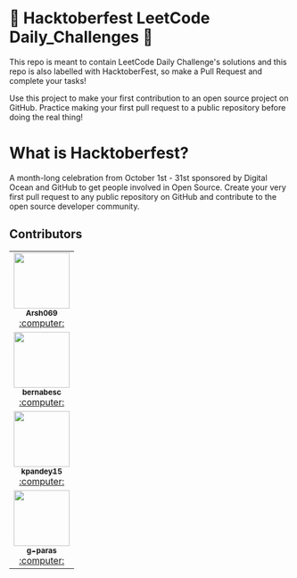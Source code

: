 # 🎃 Hacktoberfest LeetCode Daily_Challenges 🎃
This repo is meant to contain LeetCode Daily Challenge's solutions and this repo is also labelled with HacktoberFest, so make a Pull Request and complete your tasks!

Use this project to make your first contribution to an open source project on GitHub. Practice making your first pull request to a public repository before doing the real thing!

# What is Hacktoberfest?

A month-long celebration from October 1st - 31st sponsored by Digital Ocean and GitHub to get people involved in Open Source. Create your very first pull request to any public repository on GitHub and contribute to the open source developer community.

## Contributors
<!-- ALL-CONTRIBUTORS-LIST:START - Do not remove or modify this section -->
<!-- prettier-ignore-start -->
<!-- markdownlint-disable -->

<table>
<tr><td align="center"><a href="https://github.com/Arsh067"><kbd><img src="https://avatars3.githubusercontent.com/Arsh067?size=400" width="100px;" alt=""/></kbd><br /><sub><b>Arsh069</b></sub></a><br/><a href="https://github.com/Arsh069/Daily_Challenges/commits?author=Arsh067" title="Code"> :computer: </a> </td> <tr><td align="center"><a href="https://github.com/bernabesc"><kbd><img src="https://avatars3.githubusercontent.com/bernabesc?size=400" width="100px;" alt=""/></kbd><br /><sub><b>bernabesc</b></sub></a><br/><a href="https://github.com/Arsh069/Daily_Challenges/commits?author=bernabesc" title="Code"> :computer: </a> </td> <tr><td align="center"><a href="https://github.com/kpandey15"><kbd><img src="https://avatars3.githubusercontent.com/kpandey15?size=400" width="100px;" alt=""/></kbd><br /><sub><b>kpandey15</b></sub></a><br/><a href="https://github.com/Arsh069/Daily_Challenges/commits?author=kpandey15" title="Code"> :computer: </a> </td> <tr><td align="center"><a href="https://github.com/g-paras"><kbd><img src="https://avatars3.githubusercontent.com/g-paras?size=400" width="100px;" alt=""/></kbd><br /><sub><b>g-paras</b></sub></a><br/><a href="https://github.com/Arsh069/Daily_Challenges/commits?author=g-paras" title="Code"> :computer: </a> </td>


</tr>
</table>
